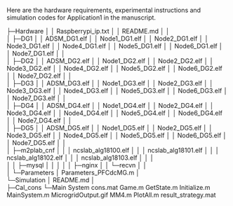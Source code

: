 ﻿

Here are the hardware requirements, experimental instructions and simulation codes for Application1 in the manuscript.

├─Hardware
│  │  Raspberrypi_ip.txt
│  │  README.md
│  │  
│  ├─DG1
│  │      ADSM_DG1.elf
│  │      Node1_DG1.elf
│  │      Node2_DG1.elf
│  │      Node3_DG1.elf
│  │      Node4_DG1.elf
│  │      Node5_DG1.elf
│  │      Node6_DG1.elf
│  │      Node7_DG1.elf
│  │      
│  ├─DG2
│  │      ADSM_DG2.elf
│  │      Node1_DG2.elf
│  │      Node2_DG2.elf
│  │      Node3_DG2.elf
│  │      Node4_DG2.elf
│  │      Node5_DG2.elf
│  │      Node6_DG2.elf
│  │      Node7_DG2.elf
│  │      
│  ├─DG3
│  │      ADSM_DG3.elf
│  │      Node1_DG3.elf
│  │      Node2_DG3.elf
│  │      Node3_DG3.elf
│  │      Node4_DG3.elf
│  │      Node5_DG3.elf
│  │      Node6_DG3.elf
│  │      Node7_DG3.elf
│  │      
│  ├─DG4
│  │      ADSM_DG4.elf
│  │      Node1_DG4.elf
│  │      Node2_DG4.elf
│  │      Node3_DG4.elf
│  │      Node4_DG4.elf
│  │      Node5_DG4.elf
│  │      Node6_DG4.elf
│  │      Node7_DG4.elf
│  │      
│  ├─DG5
│  │      ADSM_DG5.elf
│  │      Node1_DG5.elf
│  │      Node2_DG5.elf
│  │      Node3_DG5.elf
│  │      Node4_DG5.elf
│  │      Node5_DG5.elf
│  │      Node6_DG5.elf
│  │      Node7_DG5.elf
│  │      
│  ├─m2plab_cnf
│  │  │  ncslab_alg18100.elf
│  │  │  ncslab_alg18101.elf
│  │  │  ncslab_alg18102.elf
│  │  │  ncslab_alg18103.elf
│  │  │  
│  │  ├─mysql
│  │  │ 
│  │  ├─nginx
│  │  └─recvn
│  │          
│  └─Parameters
│          Parameters_PFCdcMG.m
│          
└─Simulation
    │  README.md
    │  
    ├─Cal_cons
    └─Main System
            cons.mat
            Game.m
            GetState.m
            Initialize.m
            MainSystem.m
            MicrogridOutput.gif
            MM4.m
            PlotAll.m
            result_strategy.mat
